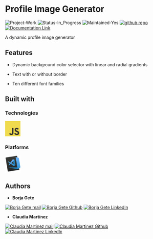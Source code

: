 # Profile Image Generator

![Project-Work](https://img.shields.io/badge/Project-Work-red.svg)
![Status-In_Progress](https://img.shields.io/badge/Status-In_progress-brightgreen.svg)
![Maintained-Yes](https://img.shields.io/badge/Maintained-Yes-brightgreen.svg)
<a href="https://github.com/BorjaG90/profile-image-generator" alt="Github Repository Link">
  <img alt="github repo" src="https://img.shields.io/badge/github-repo-black?logo=github"/>
</a>
<a href="https://www.javascript.com/" alt="Documentation Link">
  <img alt="Documentation Link" src="https://img.shields.io/badge/Made_with-JavaScript-yellow"/>
</a>

A dynamic profile image generator

## Features

* Dynamic background color selector with linear and radial gradients

* Text with or without border

* Ten different font families
   
## Built with
### Technologies
<a href="https://www.javascript.com/"><img src="https://raw.githubusercontent.com/BorjaG90/media/master/img/logos/javascript.jpeg" width=50 alt="JavaScript"></a>

### Platforms
<a href="https://code.visualstudio.com/"><img src="https://raw.githubusercontent.com/BorjaG90/media/master/img/logos/vscode.png" width=50 alt="VSCode"></a>

## Authors
* **Borja Gete**

<a href="mailto:borjag90dev@gmail.com" alt="Borja Gete mail"><img src="https://img.shields.io/badge/borjag90dev@gmail.com-DDDDDD?style=for-the-badge&logo=gmail" title="Go To mail" alt="Borja Gete mail"/></a> 
<a href="https://github.com/BorjaG90" alt="Borja Gete Github"><img src="https://img.shields.io/badge/BorjaG90-black?style=for-the-badge&logo=github" title="Go To Github Profile" alt="Borja Gete Github"/></a> 
<a href="https://linkedin.com/in/borjag90" alt="Borja Gete LinkedIn"><img src="https://img.shields.io/badge/BorjaG90-blue?style=for-the-badge&logo=linkedin" title="Go To LinkedIn Profile" alt="Borja Gete LinkedIn"/></a>

* **Claudia Martínez**

<a href="mailto:claumartinezh@gmail.com" alt="Claudia Martinez mail"><img src="https://img.shields.io/badge/claumartinezh@gmail.com-DDDDDD?style=for-the-badge&logo=gmail" title="Go To mail" alt="Claudia Martinez mail"/></a> 
<a href="https://github.com/claumartinezh" alt="Claudia Martinez Github"><img src="https://img.shields.io/badge/claumartinezh-black?style=for-the-badge&logo=github" title="Go To Github Profile" alt="Claudia Martinez Github"/></a> 
<a href="https://linkedin.com/in/claudia-mh" alt="Claudia Martinez LinkedIn"><img src="https://img.shields.io/badge/Claudia_MH-blue?style=for-the-badge&logo=linkedin" title="Go To LinkedIn Profile" alt="Claudia Martinez LinkedIn"/></a>